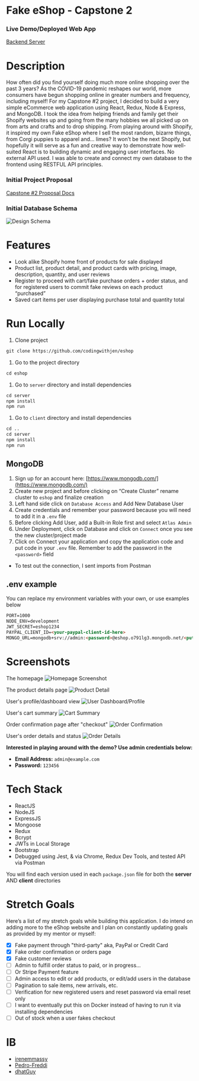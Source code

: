 # Fake eShop - Capstone 2

### Live Demo/Deployed Web App


[Backend Server](https://fake-eshop-backend.herokuapp.com/api/products)


# Description



How often did you find yourself doing much more online shopping over the past 3 years? As the COVID-19 pandemic reshapes our world, more consumers have begun shopping online in greater numbers and frequency, including myself! For my Capstone #2 project, I decided to build a very simple eCommerce web application using React, Redux, Node & Express, and MongoDB. I took the idea from helping friends and family get their Shopify websites up and going from the many hobbies we all picked up on from arts and crafts and to drop shipping. From playing around with Shopify, it inspired my own Fake eShop where I sell the most random, bizarre things, from Corgi puppies to apparel and… limes? It won’t be the next Shopify, but hopefully it will serve as a fun and creative way to demonstrate how well-suited React is to building dynamic and engaging user interfaces. No external API used. I was able to create and connect my own database to the frontend using RESTFUL API principles.

### Initial Project Proposal
[Capstone #2 Proposal Docs](https://github.com/codingwithjen/eshop/tree/main/proposal-docs)

### Initial Database Schema

![Design Schema](/proposal-docs/schema.png)

# Features



- Look alike Shopify home front of products for sale displayed
- Product list, product detail, and product cards with pricing, image, description, quantity, and user reviews
- Register to proceed with cart/fake purchase orders + order status, and for registered users to commit fake reviews on each product “purchased”
- Saved cart items per user displaying purchase total and quantity total

# Run Locally



1. Clone project

```markdown
git clone https://github.com/codingwithjen/eshop
```

1. Go to the project directory

```markdown
cd eshop
```

1. Go to `server` directory and install dependencies

```markdown
cd server
npm install
npm run
```

1. Go to `client` directory and install dependencies

```markdown
cd ..
cd server
npm install
npm run
```

## MongoDB

1. Sign up for an account here: [https://www.mongodb.com/](https://www.mongodb.com/)
2. Create new project and before clicking on “Create Cluster” rename cluster to `eshop` and finalize creation
3. Left hand side click on `Database Access` and Add New Database User
4. Create credentials and remember your password because you will need to add it in a `.env` file
5. Before clicking Add User, add a Built-in Role first and select `Atlas Admin`
6. Under Deployment, click on Database and click on `Connect` once you see the new cluster/project made
7. Click on Connect your application and copy the application code and put code in your `.env` file. Remember to add the password in the `<password>` field

- To test out the connection, I sent imports from Postman

## .env example

You can replace my environment variables with your own, or use examples below

```markdown
PORT=1000
NODE_ENV=development
JWT_SECRET=eshop1234
PAYPAL_CLIENT_ID=<your-paypal-client-id-here>
MONGO_URL=mongodb+srv://admin:<password>@eshop.o791lg3.mongodb.net/<put-cluster-name-here>?retryWrites=true&w=majority
```

# Screenshots
The homepage
![Homepage Screenshot](/images/homepage.png)

The product details page
![Product Detail](/images/productDetail.png)

User's profile/dashboard view
![User Dashboard/Profile](/images/userprofile.png)

User's cart summary
![Cart Summary](/images/cartsummary.png)

Order confirmation page after "checkout"
![Order Confirmation](/images/orderconf.png)

User's order details and status
![Order Details](/images/orderlist.png)



****************Interested in playing around with the demo? Use admin credentials below:****************

- ********************************************Email Address:******************************************** `admin@example.com`
- ********************Password:******************** `123456`

# Tech Stack



- ReactJS
- NodeJS
- ExpressJS
- Mongoose
- Redux
- Bcrypt
- JWTs in Local Storage
- Bootstrap
- Debugged using Jest, & via Chrome, Redux Dev Tools, and tested API via Postman

You will find each version used in each `package.json` file for both the **********server********** AND **********client********** directories

# Stretch Goals



Here’s a list of my stretch goals while building this application. I do intend on adding more to the eShop website and I plan on constantly updating goals as provided by my mentor or myself:

- [x]  Fake payment through "third-party" aka, PayPal or Credit Card
- [x]  Fake order confirmation or orders page
- [x]  Fake customer reviews
- [ ]  Admin to fulfill order status to paid, or in progress...
- [ ]  Or Stripe Payment feature
- [ ]  Admin access to edit or add products, or edit/add users in the database
- [ ]  Pagination to sale items, new arrivals, etc.
- [ ]  Verification for new registered users and reset password via email reset only
- [ ]  I want to eventually put this on Docker instead of having to run it via installing dependencies
- [ ]  Out of stock when a user fakes checkout

# IB
- [irenemmassy](https://github.com/irenemmassy_)
- [Pedro-Freddi](https://github.com/Predro=Freddi)
- [dhatGuy](https://github.com/dhatGuy)